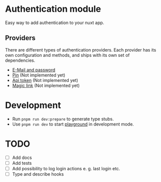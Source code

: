 # Authentication module

Easy way to add authentication to your nuxt app.

## Providers

There are different types of authentication providers. Each provider has its own configuration and methods, 
and ships with its own set of dependencies.

- [E-Mail and password](src/runtime/providers/mail-password/README.md)
- [Pin](src/runtime/providers/pin/README.md) (Not implemented yet)
- [Api token](src/runtime/providers/api/README.md) (Not implemented yet)
- [Magic link](src/runtime/providers/api/README.md) (Not implemented yet)

# Development

- Run `pnpm run dev:prepare` to generate type stubs.
- Use `pnpm run dev` to start [playground](playground) in development mode.

# TODO

- [ ] Add docs
- [ ] Add tests
- [ ] Add possibility to log login actions e. g. last login etc.
- [ ] Type and describe hooks
